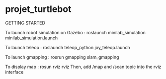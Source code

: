 # projet_turtlebot

GETTING STARTED

To launch robot simulation on Gazebo :
  roslaunch minilab_simulation minilab_simulation.launch
  
To launch teleop :
  roslaunch teleop_python joy_teleop.launch
  
To launch gmapping :
  rosrun gmapping slam_gmapping
  
To display map :
  rosun rviz rviz
  Then, add /map and /scan topic into the rviz interface
